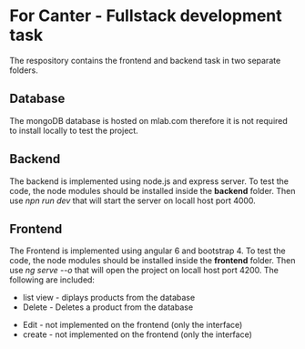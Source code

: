 # For Canter - Fullstack development task

The respository contains the frontend and backend task in two separate folders.
## Database
The mongoDB database is hosted on mlab.com therefore it is not required to install locally to test the project.
## Backend
The backend is implemented using node.js and express server. To test the code, the node modules should be installed inside the <b>backend</b> folder. Then use <i>npn run dev</i> that will start the server on locall host port 4000. 
## Frontend
The Frontend is implemented using angular 6 and bootstrap 4. To test the code, the node modules should be installed inside the <b>frontend</b> folder. Then use <i>ng serve --o</i> that will open the project on locall host port 4200. The following are included:</b>
+ list view - diplays products from the database
+ Delete - Deletes a product from the database
- Edit - not implemented on the frontend (only the interface)
- create - not implemented on the frontend (only the interface)
